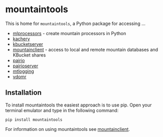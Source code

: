 # mountaintools

This is home for `mountaintools`, a Python package for accessing ...

- [mlprocessors](mlprocessors)      - create mountain processors in Python   
- [kachery](kachery)
- [kbucketserver](kbucketserver)
- [mountainclient](mountainclient)  - access to local and remote mountain databases and KBucket shares
- [pairio](pairio)
- [pairioserver](pairioserver)
- [mtlogging](mtlogging)
- [vdomr](vdomr)

## Installation
To install mountaintools the easiest approach is to use pip. Open your terminal emulator and type in the following command:
```
pip install mountaintools
```

For information on using mountaintools see [mountainclient](mountainclient).
